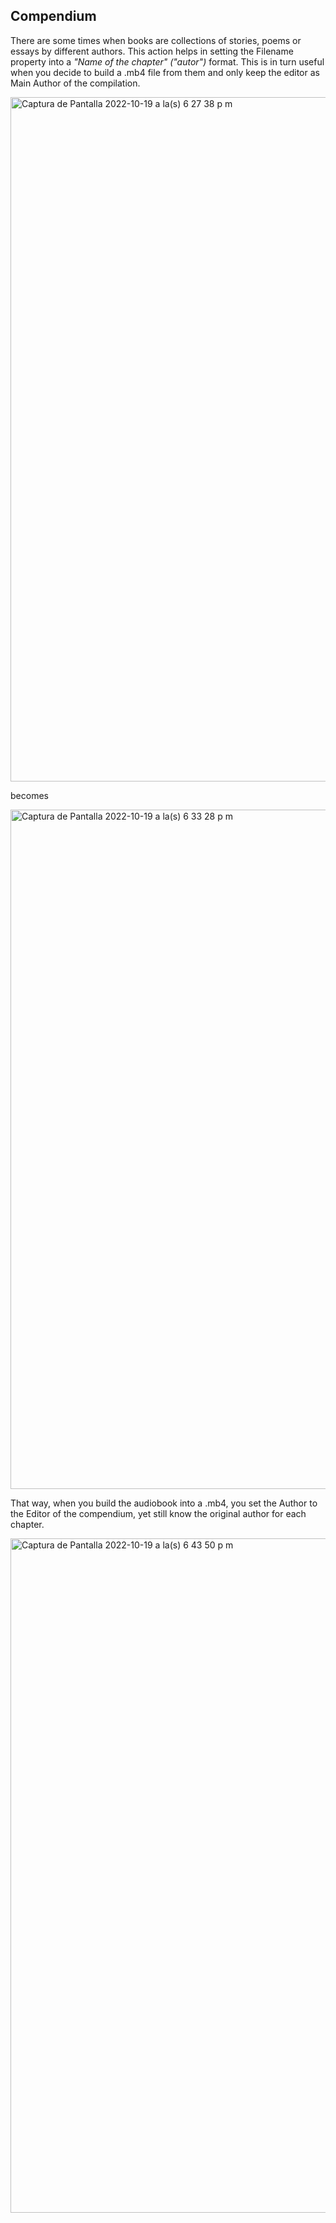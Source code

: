 
## **Compendium** <br>
There are some times when books are collections of stories, poems or essays by different authors. This action helps in setting the Filename property into a _"Name of the chapter" ("autor")_ format. This is in turn useful when you decide to build a .mb4 file from them and only keep the editor as Main Author of the compilation.

<img width="1095" alt="Captura de Pantalla 2022-10-19 a la(s) 6 27 38 p m" src="https://user-images.githubusercontent.com/100229664/196828949-7a0f8bab-7d33-482e-b0aa-f61dd15f1223.png">

becomes

<img width="1087" alt="Captura de Pantalla 2022-10-19 a la(s) 6 33 28 p m" src="https://user-images.githubusercontent.com/100229664/196829401-79bcf501-4150-4d65-8073-dd9bb8ccb06a.png">


That way, when you build the audiobook into a .mb4, you set the Author to the Editor of the compendium, yet still know the original author for each chapter.

<img width="1079" alt="Captura de Pantalla 2022-10-19 a la(s) 6 43 50 p m" src="https://user-images.githubusercontent.com/100229664/196830973-94ad0c48-8eb8-44ec-9500-94c09851703f.png">

